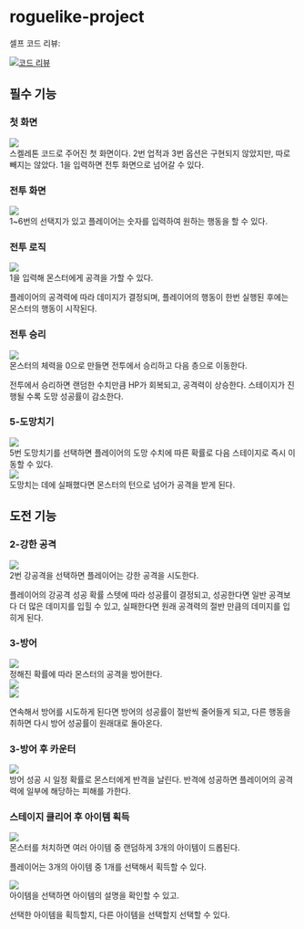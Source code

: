 # roguelike-project
셀프 코드 리뷰:

[![코드 리뷰](https://github.com/user-attachments/assets/0e839d00-c353-4870-b407-88da9094e24c)](https://velog.io/@mwj1205/posts)

## 필수 기능 <a id="section2-1"></a>
### 첫 화면
<img src="https://velog.velcdn.com/images/mwj1205/post/012dece0-912f-4c1f-b1c2-d1defbf7764f/image.png" style="display: block; margin: 0; padding: 0;">
스켈레톤 코드로 주어진 첫 화면이다.
2번 업적과 3번 옵션은 구현되지 않았지만, 따로 빼지는 않았다.
1을 입력하면 전투 화면으로 넘어갈 수 있다.

### 전투 화면
<img src="https://velog.velcdn.com/images/mwj1205/post/46d210b2-e263-45e1-9da8-ca3208dd9118/image.png" style="display: block; margin: 0; padding: 0;">
1~6번의 선택지가 있고 플레이어는 숫자를 입력하여 원하는 행동을 할 수 있다.

### 전투 로직
<img src="https://velog.velcdn.com/images/mwj1205/post/5e0ea0f2-ecfc-4a5b-a453-0d05f4c80fa2/image.png" style="display: block; margin: 0; padding: 0;">
1을 입력해 몬스터에게 공격을 가할 수 있다.

플레이어의 공격력에 따라 데미지가 결정되며, 
플레이어의 행동이 한번 실행된 후에는 몬스터의 행동이 시작된다.

### 전투 승리
<img src="https://velog.velcdn.com/images/mwj1205/post/b99aa73d-aaa1-4949-b6ac-6a19522d8c39/image.png" style="display: block; margin: 0; padding: 0;">
몬스터의 체력을 0으로 만들면 전투에서 승리하고 다음 층으로 이동한다.

전투에서 승리하면 랜덤한 수치만큼 HP가 회복되고, 공격력이 상승한다.
스테이지가 진행될 수록 도망 성공률이 감소한다.

### 5-도망치기
<img src="https://velog.velcdn.com/images/mwj1205/post/e4406a97-9d30-476f-9e5e-85b499d07eb0/image.png" style="display: block; margin: 0; padding: 0;">
5번 도망치기를 선택하면 플레이어의 도망 수치에 따른 확률로 다음 스테이지로 즉시 이동할 수 있다. 

<img src="https://velog.velcdn.com/images/mwj1205/post/49760f87-4886-4b13-b27a-30034f643562/image.png" style="display: block; margin-bottom: 0; padding: 0;">
도망치는 데에 실패했다면 몬스터의 턴으로 넘어가 공격을 받게 된다.


## 도전 기능 <a id="section2-2"></a>
### 2-강한 공격
<img src="https://velog.velcdn.com/images/mwj1205/post/4243b971-9521-4a63-9aac-4d65879be749/image.png" style="display: block; margin: 0; padding: 0;">
2번 강공격을 선택하면 플레이어는 강한 공격을 시도한다.

플레이어의 강공격 성공 확률 스텟에 따라 성공률이 결정되고, 성공한다면 일반 공격보다 더 많은 데미지를 입힐 수 있고, 실패한다면 원래 공격력의 절반 만큼의 데미지를 입히게 된다.

### 3-방어
<img src="https://velog.velcdn.com/images/mwj1205/post/c1f8f073-6c19-41d0-9a94-3a6dc41868bb/image.png" style="display: block; margin: 0; padding: 0;">
정해진 확률에 따라 몬스터의 공격을 방어한다.

<img src="https://velog.velcdn.com/images/mwj1205/post/3cc5a1ec-e9c8-428d-a344-98a93db9c802/image.png" style="display: block; margin-bottom: 0; padding: 0;">
<img src="https://velog.velcdn.com/images/mwj1205/post/5fec605a-8e14-4ed5-9787-c0a464fed5dc/image.png" style="display: block; margin-bottom: 0; padding: 0;">

연속해서 방어를 시도하게 된다면 방어의 성공률이 절반씩 줄어들게 되고,
다른 행동을 취하면 다시 방어 성공률이 원래대로 돌아온다.

### 3-방어 후 카운터
<img src="https://velog.velcdn.com/images/mwj1205/post/96de73a2-3272-466c-9273-9f4efaf87bad/image.png" style="display: block; margin-bottom: 0; padding: 0;">
방어 성공 시 일정 확률로 몬스터에게 반격을 날린다.
반격에 성공하면 플레이어의 공격력에 일부에 해당하는 피해를 가한다.

### 스테이지 클리어 후 아이템 획득
<img src="https://velog.velcdn.com/images/mwj1205/post/8346ab78-19c5-4a9e-8eee-333822d58544/image.png" style="display: block; margin: 0; padding: 0;">
몬스터를 처치하면 여러 아이템 중 랜덤하게 3개의 아이템이 드롭된다.

플레이어는 3개의 아이템 중 1개를 선택해서 획득할 수 있다.

<img src="https://velog.velcdn.com/images/mwj1205/post/72139fe9-4ca1-4909-9d42-fb8d492bb10c/image.png" style="display: block; margin: 0; padding: 0;">
아이템을 선택하면 아이템의 설명을 확인할 수 있고. 

선택한 아이템을 획득할지, 다른 아이템을 선택할지 선택할 수 있다.
